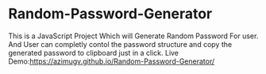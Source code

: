 # Random-Password-Generator
This is a JavaScript Project Which will Generate Random Password For user. And User can completly contol the password structure and copy the generated password to clipboard just in a click.
Live Demo:https://azimugv.github.io/Random-Password-Generator/
